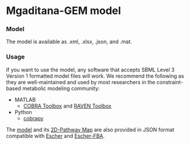 # Mgaditana-GEM model

### Model
The model is available as .xml, .xlsx, .json, and .mat.

### Usage

If you want to use the model, any software that accepts SBML Level 3 Version 1 formatted model files will work. We recommend the following as they are well-maintained and used by most researchers in the constraint-based metabolic modeling community:
* MATLAB
  * [COBRA Toolbox](https://github.com/opencobra/cobratoolbox) and [RAVEN Toolbox](https://github.com/SysBioChalmers/RAVEN)
* Python
  * [cobrapy](https://github.com/opencobra/cobrapy)

The [model](https://github.com/Total-RD/Mgaditana-GEM/model) and its [2D-Pathway Map](https://github.com/Total-RD/Mgaditana-GEM/map) are also provided in JSON format compatible with [Escher](https://escher.github.io/#/) and [Escher-FBA](https://sbrg.github.io/escher-fba/#/).